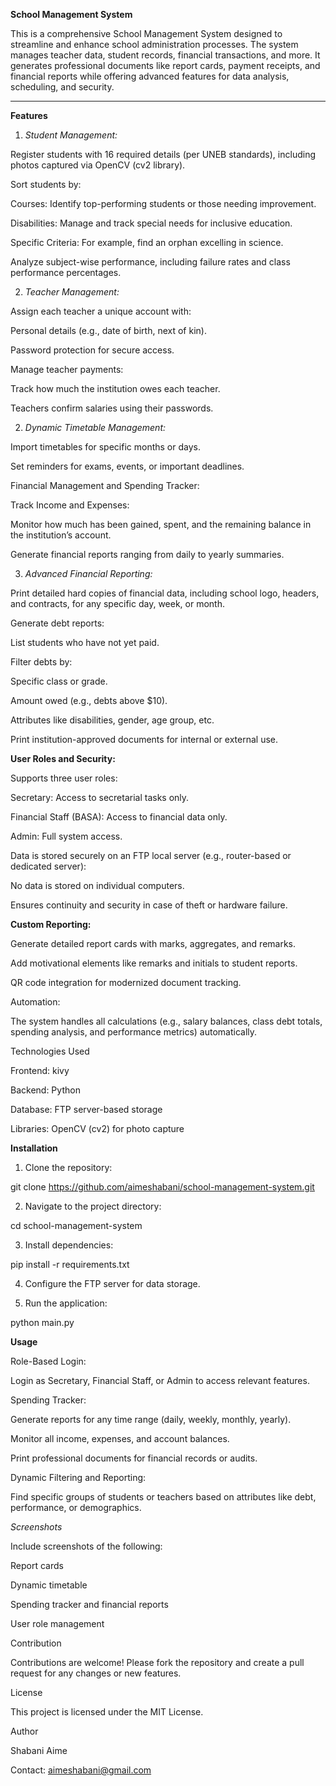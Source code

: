 

**School Management System**

This is a comprehensive School Management System designed to streamline and enhance school administration processes. The system manages teacher data, student records, financial transactions, and more. It generates professional documents like report cards, payment receipts, and financial reports while offering advanced features for data analysis, scheduling, and security.

---

**Features**

1. *Student Management:*

Register students with 16 required details (per UNEB standards), including photos captured via OpenCV (cv2 library).

Sort students by:

Courses: Identify top-performing students or those needing improvement.

Disabilities: Manage and track special needs for inclusive education.

Specific Criteria: For example, find an orphan excelling in science.


Analyze subject-wise performance, including failure rates and class performance percentages.



2. *Teacher Management:*

Assign each teacher a unique account with:

Personal details (e.g., date of birth, next of kin).

Password protection for secure access.


Manage teacher payments:

Track how much the institution owes each teacher.

Teachers confirm salaries using their passwords.



2. *Dynamic Timetable Management:*

Import timetables for specific months or days.

Set reminders for exams, events, or important deadlines.


Financial Management and Spending Tracker:

Track Income and Expenses:

Monitor how much has been gained, spent, and the remaining balance in the institution’s account.

Generate financial reports ranging from daily to yearly summaries.


3. *Advanced Financial Reporting:*

Print detailed hard copies of financial data, including school logo, headers, and contracts, for any specific day, week, or month.

Generate debt reports:

List students who have not yet paid.

Filter debts by:

Specific class or grade.

Amount owed (e.g., debts above $10).

Attributes like disabilities, gender, age group, etc.


Print institution-approved documents for internal or external use.




**User Roles and Security:**

Supports three user roles:

Secretary: Access to secretarial tasks only.

Financial Staff (BASA): Access to financial data only.

Admin: Full system access.


Data is stored securely on an FTP local server (e.g., router-based or dedicated server):

No data is stored on individual computers.

Ensures continuity and security in case of theft or hardware failure.



**Custom Reporting:**

Generate detailed report cards with marks, aggregates, and remarks.

Add motivational elements like remarks and initials to student reports.

QR code integration for modernized document tracking.


Automation:

The system handles all calculations (e.g., salary balances, class debt totals, spending analysis, and performance metrics) automatically.


Technologies Used

Frontend: kivy

Backend: Python

Database: FTP server-based storage

Libraries: OpenCV (cv2) for photo capture


**Installation**

1. Clone the repository:

git clone https://github.com/aimeshabani/school-management-system.git


2. Navigate to the project directory:

cd school-management-system


3. Install dependencies:

pip install -r requirements.txt


4. Configure the FTP server for data storage.


5. Run the application:

python main.py



**Usage**

Role-Based Login:

Login as Secretary, Financial Staff, or Admin to access relevant features.


Spending Tracker:

Generate reports for any time range (daily, weekly, monthly, yearly).

Monitor all income, expenses, and account balances.

Print professional documents for financial records or audits.


Dynamic Filtering and Reporting:

Find specific groups of students or teachers based on attributes like debt, performance, or demographics.



*Screenshots*

Include screenshots of the following:

Report cards

Dynamic timetable

Spending tracker and financial reports

User role management


Contribution

Contributions are welcome! Please fork the repository and create a pull request for any changes or new features.

License

This project is licensed under the MIT License.

Author

Shabani Aime

Contact: aimeshabani@gmail.com

